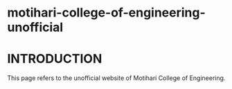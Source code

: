 # motihari-college-of-engineering-unofficial

# INTRODUCTION 
This page refers to  the unofficial website of Motihari College of Engineering.
